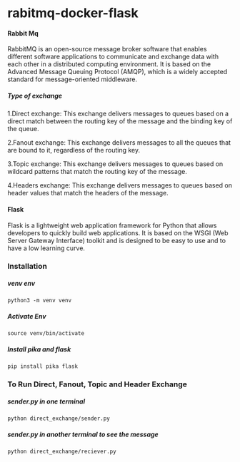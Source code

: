 # rabitmq-docker-flask
#### Rabbit Mq 
RabbitMQ is an open-source message broker software that enables different software applications to communicate and exchange data with each other in a distributed computing environment. It is based on the Advanced Message Queuing Protocol (AMQP), which is a widely accepted standard for message-oriented middleware.

##### Type of exchange 
1.Direct exchange: This exchange delivers messages to queues based on a direct match between the routing key of the message and the binding key of the queue.

2.Fanout exchange: This exchange delivers messages to all the queues that are bound to it, regardless of the routing key.

3.Topic exchange: This exchange delivers messages to queues based on wildcard patterns that match the routing key of the message.

4.Headers exchange: This exchange delivers messages to queues based on header values that match the headers of the message.

#### Flask 
Flask is a lightweight web application framework for Python that allows developers to quickly build web applications. It is based on the WSGI (Web Server Gateway Interface) toolkit and is designed to be easy to use and to have a low learning curve.

### Installation 

##### venv env
```python3 -m venv venv```

##### Activate Env
```source venv/bin/activate```

##### Install pika and flask
```pip install pika flask```

### To Run Direct, Fanout, Topic and Header Exchange
##### sender.py in one terminal
```python direct_exchange/sender.py```

##### sender.py in another terminal to see the message 
```python direct_exchange/reciever.py```